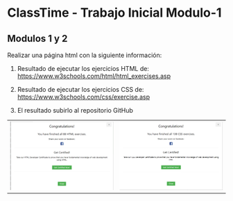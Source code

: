 # ClassTime - Trabajo Inicial Modulo-1

<h2>Modulos 1 y 2</h2>

<p>Realizar una página html con la siguiente información:</p>
<ol>
    <li>
      <p>Resultado de ejecutar los ejercicios HTML de: <a href="https://www.w3schools.com/html/html_exercises.asp" target="_blank">https://www.w3schools.com/html/html_exercises.asp</a></p>
     </li>
     <li>
      <p>Resultado de ejecutar los ejercicios CSS de: <a href="https://www.w3schools.com/css/exercise.asp" target="_blank">https://www.w3schools.com/css/exercise.asp</a></p>
     </li>
     <li>
      <p>El resultado subirlo al repositorio GitHub</p>
     </li>
</ol>
<table >
  <tr>
    <td>
      <img src="html5/finish.webp" alt="resultado realizar los test de HTML5" style=" width: 100%;height: auto;">
    </td>
    <td>
      <img src="css3/finish.webp" alt="resultado realizar los test de CSS3" style=" width: 100%;height: auto;">
    </td>
  </tr>
</table>
